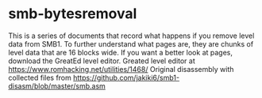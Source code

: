 # smb-bytesremoval
This is a series of documents that record what happens if you remove level data from SMB1.
To further understand what pages are, they are chunks of level data that are 16 blocks wide. If you want a better look at pages, download the GreatEd level editor.
Greated level editor at https://www.romhacking.net/utilities/1468/
Original disassembly with collected files from https://github.com/jakiki6/smb1-disasm/blob/master/smb.asm
